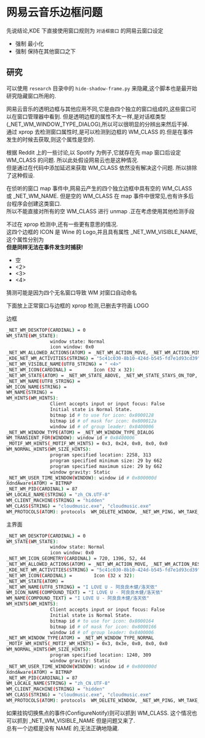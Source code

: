 # 网易云音乐边框问题

先说结论,KDE 下直接使用窗口规则为 `对话框窗口` 的网易云窗口设定

- 强制 最小化
- 强制 保持在其他窗口之下

## 研究

可以使用 `research` 目录中的 `hide-shadow-frame.py` 来隐藏,这个脚本也是最开始研究隐藏窗口所用的.

网易云音乐的透明边框与其他应用不同,它是由四个独立的窗口组成的,这些窗口可以在窗口管理器中看到. 但是透明边框的属性不太一样,是对话框类型 (\_NET_WM_WINDOW_TYPE_DIALOG),所以可以很明显的分辨出来然后干掉.  
通过 xprop 去检测窗口属性时,是可以检测到边框的 WM_CLASS 的.但是在事件发生的时候去获取,则这个属性是空的.

根据 Reddit 上的一些讨论,以 Spotify 为例子,它就存在先 map 窗口后设定 WM_CLASS 的问题. 所以此处假设网易云也是这种情况.  
但是通过在代码中添加延迟来获取 WM_CLASS 依然没有解决这个问题. 所以排除了这种假设.

在侦听的窗口 map 事件中,网易云产生的四个独立边框中具有空的 WM_CLASS 或 \_NET_WM_NAME. 但是空的 WM_CLASS 在 map 事件中很常见,也有许多后台程序会创建这类窗口.  
所以不能直接对所有的空 WM_CLASS 进行 unmap .正在考虑使用其他检测手段

不过在 xprop 检测中,还有一些更有意思的情况.  
这四个边框的 ICON 是 Wine 的 Logo,并且具有属性 \_NET_WM_VISIBLE_NAME,这个属性分别为  
**但是同样无法在事件发生时捕获!**

- 空
- <2>
- <3>
- <4>

猜测可能是因为四个无名窗口导致 WM 对窗口自动命名

下面放上正常窗口与边框的 xprop 检测,已删去字符画 LOGO

边框

```bash
_NET_WM_DESKTOP(CARDINAL) = 0
WM_STATE(WM_STATE):
                window state: Normal
                icon window: 0x0
_NET_WM_ALLOWED_ACTIONS(ATOM) = _NET_WM_ACTION_MOVE, _NET_WM_ACTION_MINIMIZE, _NET_WM_ACTION_CHANGE_DESKTOP, _NET_WM_ACTION_CLOSE
_KDE_NET_WM_ACTIVITIES(STRING) = "5c41c030-8b10-424d-b545-fd7e1d93cd39"
_NET_WM_VISIBLE_NAME(UTF8_STRING) = " <4>"
_NET_WM_ICON(CARDINAL) =        Icon (32 x 32):
_NET_WM_STATE(ATOM) = _NET_WM_STATE_ABOVE, _NET_WM_STATE_STAYS_ON_TOP, _NET_WM_STATE_SKIP_TASKBAR, _NET_WM_STATE_SKIP_PAGER
_NET_WM_NAME(UTF8_STRING) =
WM_ICON_NAME(STRING) =
WM_NAME(STRING) =
WM_HINTS(WM_HINTS):
                Client accepts input or input focus: False
                Initial state is Normal State.
                bitmap id # to use for icon: 0x8000128
                bitmap id # of mask for icon: 0x800012a
                window id # of group leader: 0x8400006
_NET_WM_WINDOW_TYPE(ATOM) = _NET_WM_WINDOW_TYPE_DIALOG
WM_TRANSIENT_FOR(WINDOW): window id # 0x8400006
_MOTIF_WM_HINTS(_MOTIF_WM_HINTS) = 0x3, 0x24, 0x0, 0x0, 0x0
WM_NORMAL_HINTS(WM_SIZE_HINTS):
                program specified location: 2258, 313
                program specified minimum size: 29 by 662
                program specified maximum size: 29 by 662
                window gravity: Static
_NET_WM_USER_TIME_WINDOW(WINDOW): window id # 0x800000d
XdndAware(ATOM) = BITMAP
_NET_WM_PID(CARDINAL) = 87
WM_LOCALE_NAME(STRING) = "zh_CN.UTF-8"
WM_CLIENT_MACHINE(STRING) = "hidden"
WM_CLASS(STRING) = "cloudmusic.exe", "cloudmusic.exe"
WM_PROTOCOLS(ATOM): protocols  WM_DELETE_WINDOW, _NET_WM_PING, WM_TAKE_FOCUS
```

主界面

```bash
_NET_WM_DESKTOP(CARDINAL) = 0
WM_STATE(WM_STATE):
                window state: Normal
                icon window: 0x0
_NET_WM_ICON_GEOMETRY(CARDINAL) = 720, 1396, 52, 44
_NET_WM_ALLOWED_ACTIONS(ATOM) = _NET_WM_ACTION_MOVE, _NET_WM_ACTION_RESIZE, _NET_WM_ACTION_MINIMIZE, _NET_WM_ACTION_MAXIMIZE_VERT, _NET_WM_ACTION_MAXIMIZE_HORZ, _NET_WM_ACTION_FULLSCREEN, _NET_WM_ACTION_CHANGE_DESKTOP, _NET_WM_ACTION_CLOSE
_KDE_NET_WM_ACTIVITIES(STRING) = "5c41c030-8b10-424d-b545-fd7e1d93cd39"
_NET_WM_ICON(CARDINAL) =        Icon (32 x 32):
_NET_WM_STATE(ATOM) =
_NET_WM_NAME(UTF8_STRING) = "I LOVE U - 阿良良木健/洛天依"
WM_ICON_NAME(COMPOUND_TEXT) = "I LOVE U - 阿良良木健/洛天依"
WM_NAME(COMPOUND_TEXT) = "I LOVE U - 阿良良木健/洛天依"
WM_HINTS(WM_HINTS):
                Client accepts input or input focus: False
                Initial state is Normal State.
                bitmap id # to use for icon: 0x8000164
                bitmap id # of mask for icon: 0x8000166
                window id # of group leader: 0x8400006
_NET_WM_WINDOW_TYPE(ATOM) = _NET_WM_WINDOW_TYPE_NORMAL
_MOTIF_WM_HINTS(_MOTIF_WM_HINTS) = 0x3, 0x3e, 0x0, 0x0, 0x0
WM_NORMAL_HINTS(WM_SIZE_HINTS):
                program specified location: 1240, 309
                window gravity: Static
_NET_WM_USER_TIME_WINDOW(WINDOW): window id # 0x800000d
XdndAware(ATOM) = BITMAP
_NET_WM_PID(CARDINAL) = 87
WM_LOCALE_NAME(STRING) = "zh_CN.UTF-8"
WM_CLIENT_MACHINE(STRING) = "hidden"
WM_CLASS(STRING) = "cloudmusic.exe", "cloudmusic.exe"
WM_PROTOCOLS(ATOM): protocols  WM_DELETE_WINDOW, _NET_WM_PING, WM_TAKE_FOCUS
```

如果挂钩切换焦点的事件(ConfigureNotify)则可以抓到 WM_CLASS. 这个情况也可以抓到 \_NET_WM_VISIBLE_NAME 但是问题又来了.  
总有一个边框是没有 NAME 的,无法正确地隐藏.
